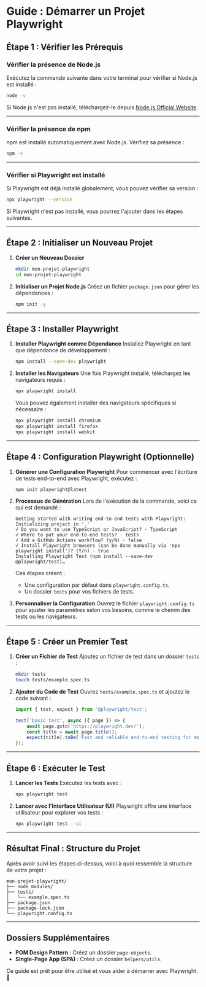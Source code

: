 # Guide : Démarrer un Projet Playwright

## Étape 1 : Vérifier les Prérequis

### Vérifier la présence de Node.js
Exécutez la commande suivante dans votre terminal pour vérifier si Node.js est installé :

```bash
node -v
```

Si Node.js n'est pas installé, téléchargez-le depuis [Node.js Official Website](https://nodejs.org/).

---

### Vérifier la présence de npm
npm est installé automatiquement avec Node.js. Vérifiez sa présence :

```bash
npm -v
```

---

### Vérifier si Playwright est installé
Si Playwright est déjà installé globalement, vous pouvez vérifier sa version :

```bash
npx playwright --version
```

Si Playwright n'est pas installé, vous pourrez l'ajouter dans les étapes suivantes.

---

## Étape 2 : Initialiser un Nouveau Projet

1. **Créer un Nouveau Dossier**

   ```bash
   mkdir mon-projet-playwright
   cd mon-projet-playwright
   ```

2. **Initialiser un Projet Node.js**
   Créez un fichier `package.json` pour gérer les dépendances :

   ```bash
   npm init -y
   ```

---

## Étape 3 : Installer Playwright

1. **Installer Playwright comme Dépendance**
   Installez Playwright en tant que dépendance de développement :

   ```bash
   npm install --save-dev playwright
   ```

2. **Installer les Navigateurs**
   Une fois Playwright installé, téléchargez les navigateurs requis :

   ```bash
   npx playwright install
   ```

   Vous pouvez également installer des navigateurs spécifiques si nécessaire :

   ```bash
   npx playwright install chromium
   npx playwright install firefox
   npx playwright install webkit
   ```

---

## Étape 4 : Configuration Playwright (Optionnelle)

1. **Générer une Configuration Playwright**
   Pour commencer avec l'écriture de tests end-to-end avec Playwright, exécutez :

   ```bash
   npm init playwright@latest
   ```

2. **Processus de Génération**
   Lors de l'exécution de la commande, voici ce qui est demandé :

   ```
   Getting started with writing end-to-end tests with Playwright:
   Initializing project in '.'
   √ Do you want to use TypeScript or JavaScript? · TypeScript
   √ Where to put your end-to-end tests? · tests
   √ Add a GitHub Actions workflow? (y/N) · false
   √ Install Playwright browsers (can be done manually via 'npx playwright install')? (Y/n) · true
   Installing Playwright Test (npm install --save-dev @playwright/test)…
   ```

   Ces étapes créent :
   - Une configuration par défaut dans `playwright.config.ts`.
   - Un dossier `tests` pour vos fichiers de tests.

3. **Personnaliser la Configuration**
   Ouvrez le fichier `playwright.config.ts` pour ajuster les paramètres selon vos besoins, comme le chemin des tests ou les navigateurs.

---

## Étape 5 : Créer un Premier Test

1. **Créer un Fichier de Test**
   Ajoutez un fichier de test dans un dossier `tests` :

   ```bash
   mkdir tests
   touch tests/example.spec.ts
   ```

2. **Ajouter du Code de Test**
   Ouvrez `tests/example.spec.ts` et ajoutez le code suivant :

   ```typescript
   import { test, expect } from '@playwright/test';

   test('basic test', async ({ page }) => {
       await page.goto('https://playwright.dev/');
       const title = await page.title();
       expect(title).toBe('Fast and reliable end-to-end testing for modern web apps | Playwright');
   });
   ```

---

## Étape 6 : Exécuter le Test

1. **Lancer les Tests**
   Exécutez les tests avec :

   ```bash
   npx playwright test
   ```

2. **Lancer avec l'Interface Utilisateur (UI)**
   Playwright offre une interface utilisateur pour explorer vos tests :

   ```bash
   npx playwright test --ui
   ```

---

## Résultat Final : Structure du Projet

Après avoir suivi les étapes ci-dessus, voici à quoi ressemble la structure de votre projet :

```plaintext
mon-projet-playwright/
├── node_modules/
├── tests/
│   └── example.spec.ts
├── package.json
├── package-lock.json
└── playwright.config.ts
```

---

## Dossiers Supplémentaires

- **POM Design Pattern** : Créez un dossier `page-objects`.
- **Single-Page App (SPA)** : Créez un dossier `helpers/utils`.

Ce guide est prêt pour être utilisé et vous aider à démarrer avec Playwright. 🎉